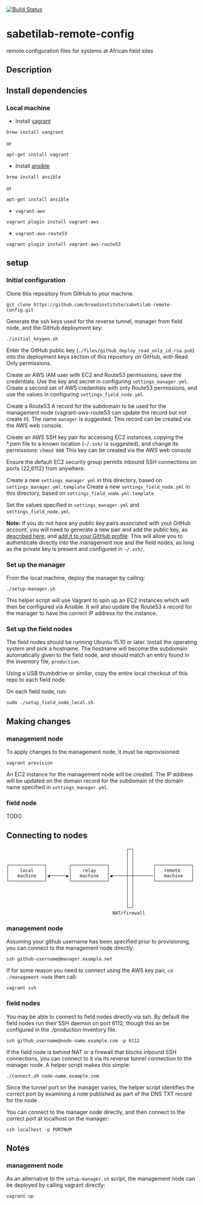[![Build Status](https://travis-ci.com/broadinstitute/sabetilab-remote-config.svg?token=MpDq9eJxuo1jZsXqvFHq&branch=master)](https://travis-ci.org/broadinstitute/sabetilab-remote-config)

# sabetilab-remote-config
remote configuration files for systems at African field sites

## Description

## Install dependencies

### Local machine

* Install [vagrant](https://www.vagrantup.com/)

`brew install vangrant`

or

`apt-get install vagrant`

* Install [ansible](http://www.ansible.com/)

`brew install ansible`

or

`apt-get install ansible`

* `vagrant-aws`

`vagrant plugin install vagrant-aws`

* `vagrant-aws-route53`

`vagrant plugin install vagrant-aws-route53`

## setup

### Initial configuration

Clone this repository from GitHub to your machine.

`git clone https://github.com/broadinstitute/sabetilab-remote-config.git`

Generate the ssh keys used for the reverse tunnel, manager from field node, and the GitHub deployment key:

`./initial_keygen.sh`

Enter the GitHub public key (`./files/github_deploy_read_only_id_rsa.pub`) into the deployment keys section of this repository on GitHub, with Read Only permissions.

Create an AWS IAM user with EC2 and Route53 permissions, save the credentials. Use the key and secret in configuring `settings_manager.yml`. Create a second set of AWS credentials with only Route53 permissions, and use the values in configuring `settings_field_node.yml`.

Create a Route53 A record for the subdomain to be used for the management node (vagrant-aws-route53 can update the record but not create it).  The name `manager` is suggested. This record can be created via the AWS web console.

Create an AWS SSH key pair for accessing EC2 instances, copying the *.pem file to a known location (`~/.ssh/` is suggested), and change its permissions: `chmod 600` This key can be created via the AWS web console.

Ensure the default EC2 security group permits inbound SSH connections on ports {22,6112} from anywhere.

Create a new `settings_manager.yml` in this directory, based on `settings_manager.yml.template`
Create a new `settings_field_node.yml` in this directory, based on `settings_field_node.yml.template`

Set the values specified in `settings_manager.yml` and `settings_field_node.yml`.

**Note:** If you do not have any public key pairs associated with yout GitHub account, you will need to generate a new pair and add the public key, as [described here](https://help.github.com/articles/generating-ssh-keys/), and [add it to your GitHub profile](https://github.com/settings/ssh). This will allow you to authenticate directly into the management noe and the field nodes, as long as the private key is present and configured in `~/.ssh/`.

### Set up the manager

From the local machine, deploy the manager by calling:

`./setup-manager.sh`

This helper script will use Vagrant to spin up an EC2 instances which will then be configured via Ansible. It will also update the Route53 `A` record for the manager to have the correct IP address for the instance.

### Set up the field nodes

The field nodes should be running Ubuntu 15.10 or later. Install the operating system and pick a hostname. The hostname will become the subdomain automatically given to the field node, and should match an entry found in the inventory file, `production`.

Using a USB thumbdrive or similar, copy the entire local checkout of this repo to each field node.
 
On each field node, run:

`sudo ./setup_field_node_local.sh`

## Making changes

### management node

To apply changes to the management node, it must be reprovisioned:

`vagrant provision`

An EC2 instance for the management node will be created. The IP address will be updated on the domain record for the subdomain of the domain name specified in `settings_manager.yml`.

### field node

TODO

## Connecting to nodes

```
                                            ┌─┐                      
                                            │ │                      
                                            │ │                      
┌─────────────┐        ┌─────────────┐      │ │       ┌─────────────┐
│    local    │        │    relay    │      │ │       │   remote    │
│   machine   │◀──────▶│   machine   │◀─────┼─┼───────│   machine   │
└─────────────┘        └─────────────┘      │ │       └─────────────┘
                                            │ │                      
                                            │ │                      
                                            │ │                      
                                            │ │                      
                                            └─┘                      
                                       NAT/firewall                  
```

### management node

Assuming your github username has been specified prior to provisioning, you can connect to the management node directly:

`ssh github-username@manager.example.net`

If for some reason you need to connect using the AWS key pair, `cd ./management-node` then call:

`vagrant ssh`

### field nodes

You may be able to connect to field nodes directly via ssh. By default the field nodes run their SSH daemon on port 6112, though this an be configured in the ./production inventory file.

`ssh github_username@node-name.example.com -p 6112`

If the field node is behind NAT or a firewall that blocks inbound SSH connections, you can connect to it via its reverse tunnel connection to the manager node. A helper script makes this simple:

`./connect.sh node-name.example.com`

Since the tunnel port on the manager varies, the helper script identifies the correct port by examining a note published as part of the DNS TXT record for the node.

You can connect to the manager node directly, and then connect to the correct port at localhost on the manager:

`ssh localhost -p PORTNUM`

## Notes

### management node

As an alternative to the `setup-manager.sh` script, the management node can be deployed by calling vagrant directly:

`vagrant up`